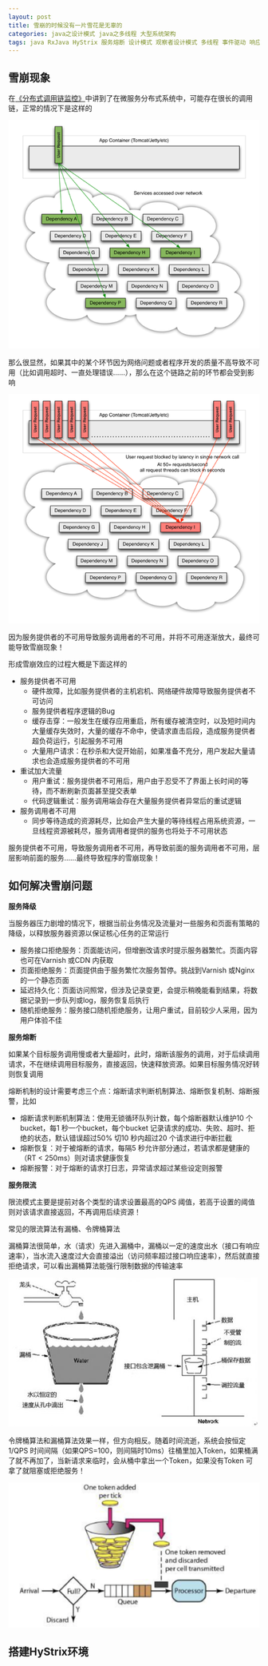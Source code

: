 ```yaml
---
layout: post
title: 雪崩的时候没有一片雪花是无辜的
categories: java之设计模式 java之多线程 大型系统架构 
tags: java RxJava HyStrix 服务熔断 设计模式 观察者设计模式 多线程 事件驱动 响应式编程 流 服务降级 服务限流 高可用性 微服务 分布式 雪崩 调用链 QPS 漏桶 令牌桶 
---
```


## 雪崩现象

在[《分布式调用链监控》](http://www.xumenger.com/distributed-trace-20181101/)中讲到了在微服务分布式系统中，可能存在很长的调用链，正常的情况下是这样的

![](../media/image/2018-11-21/01.png)

那么很显然，如果其中的某个环节因为网络问题或者程序开发的质量不高导致不可用（比如调用超时、一直处理错误……），那么在这个链路之前的环节都会受到影响

![](../media/image/2018-11-21/02.png)

因为服务提供者的不可用导致服务调用者的不可用，并将不可用逐渐放大，最终可能导致雪崩现象！

形成雪崩效应的过程大概是下面这样的

* 服务提供者不可用
	* 硬件故障，比如服务提供者的主机宕机、网络硬件故障导致服务提供者不可访问
	* 服务提供者程序逻辑的Bug
	* 缓存击穿：一般发生在缓存应用重启，所有缓存被清空时，以及短时间内大量缓存失效时，大量的缓存不命中，使请求直击后段，造成服务提供者超负荷运行，引起服务不可用
	* 大量用户请求：在秒杀和大促开始前，如果准备不充分，用户发起大量请求也会造成服务提供者的不可用
* 重试加大流量
	* 用户重试：服务提供者不可用后，用户由于忍受不了界面上长时间的等待，而不断刷新页面甚至提交表单
	* 代码逻辑重试：服务调用端会存在大量服务提供者异常后的重试逻辑
* 服务调用者不可用
	* 同步等待造成的资源耗尽，比如会产生大量的等待线程占用系统资源，一旦线程资源被耗尽，服务调用者提供的服务也将处于不可用状态

服务提供者不可用，导致服务调用者不可用，再导致前面的服务调用者不可用，层层影响前面的服务……最终导致程序的雪崩现象！

## 如何解决雪崩问题

**服务降级**

当服务器压力剧增的情况下，根据当前业务情况及流量对一些服务和页面有策略的降级，以释放服务器资源以保证核心任务的正常运行

* 服务接口拒绝服务：页面能访问，但增删改请求时提示服务器繁忙。页面内容也可在Varnish 或CDN 内获取
* 页面拒绝服务：页面提供由于服务繁忙次服务暂停。挑战到Varnish 或Nginx 的一个静态页面
* 延迟持久化：页面访问照常，但涉及记录变更，会提示稍晚能看到结果，将数据记录到一步队列或log，服务恢复后执行
* 随机拒绝服务：服务接口随机拒绝服务，让用户重试，目前较少人采用，因为用户体验不佳

**服务熔断**

如果某个目标服务调用慢或者大量超时，此时，熔断该服务的调用，对于后续调用请求，不在继续调用目标服务，直接返回，快速释放资源。如果目标服务情况好转则恢复调用

熔断机制的设计需要考虑三个点：熔断请求判断机制算法、熔断恢复机制、熔断报警，比如

* 熔断请求判断机制算法：使用无锁循环队列计数，每个熔断器默认维护10 个bucket，每1 秒一个bucket，每个bucket 记录请求的成功、失败、超时、拒绝的状态，默认错误超过50% 切10 秒内超过20 个请求进行中断拦截
* 熔断恢复：对于被熔断的请求，每隔5 秒允许部分通过，若请求都是健康的（RT < 250ms）则对请求健康恢复
* 熔断报警：对于熔断的请求打日志，异常请求超过某些设定则报警

**服务限流**

限流模式主要是提前对各个类型的请求设置最高的QPS 阈值，若高于设置的阈值则对该请求直接返回，不再调用后续资源！

常见的限流算法有漏桶、令牌桶算法

漏桶算法很简单，水（请求）先进入漏桶中，漏桶以一定的速度出水（接口有响应速率），当水流入速度过大会直接溢出（访问频率超过接口响应速率），然后就直接拒绝请求，可以看出漏桶算法能强行限制数据的传输速率

![](../media/image/2018-11-21/03.jpeg)

令牌桶算法和漏桶算法效果一样，但方向相反。随着时间流逝，系统会按恒定1/QPS 时间间隔（如果QPS=100，则间隔时10ms）往桶里加入Token，如果桶满了就不再加了，当新请求来临时，会从桶中拿出一个Token，如果没有Token 可拿了就阻塞或拒绝服务！

![](../media/image/2018-11-21/04.jpg)

## 搭建HyStrix环境
